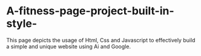 # A-fitness-page-project-built-in-style-
This page depicts the usage of Html, Css and Javascript to effectively build a simple and unique website using Ai and Google.
